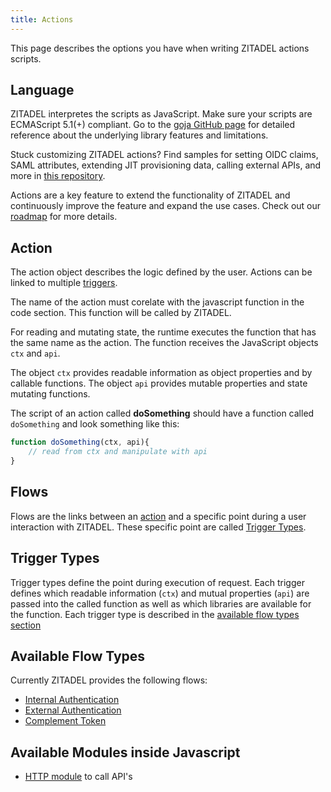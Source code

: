 ```yaml
---
title: Actions
---
```


This page describes the options you have when writing ZITADEL actions scripts.

## Language

ZITADEL interpretes the scripts as JavaScript.
Make sure your scripts are ECMAScript 5.1(+) compliant.
Go to the [goja GitHub page](https://github.com/dop251/goja) for detailed reference about the underlying library features and limitations.

Stuck customizing ZITADEL actions? Find samples for setting OIDC claims, SAML attributes, extending JIT provisioning data, calling external APIs, and more in [this repository](https://github.com/zitadel/actions).

Actions are a key feature to extend the functionality of ZITADEL and continuously improve the feature and expand the use cases. Check out our [roadmap](https://zitadel.com/roadmap) for more details.

## Action

The action object describes the logic defined by the user. Actions can be linked to multiple [triggers](#flows).

The name of the action must corelate with the javascript function in the code section. This function will be called by ZITADEL.

For reading and mutating state, the runtime executes the function that has the same name as the action.
The function receives the JavaScript objects `ctx` and `api`.

The object `ctx` provides readable information as object properties and by callable functions.
The object `api` provides mutable properties and state mutating functions.

The script of an action called **doSomething** should have a function called `doSomething` and look something like this:

```js
function doSomething(ctx, api){
    // read from ctx and manipulate with api
}
```

## Flows

Flows are the links between an [action](#action) and a specific point during a user interaction with ZITADEL. These specific point are called [Trigger Types](#trigger-types).

## Trigger Types

Trigger types define the point during execution of request. Each trigger defines which readable information (`ctx`) and mutual properties (`api`) are passed into the called function as well as which libraries are available for the function. Each trigger type is described in the [available flow types section](#available-flow-types)

## Available Flow Types

Currently ZITADEL provides the following flows:

- [Internal Authentication](./internal-authentication.md)
- [External Authentication](./external-authentication.md)
- [Complement Token](./complement-token.md)

## Available Modules inside Javascript

- [HTTP module](./modules#http) to call API's
